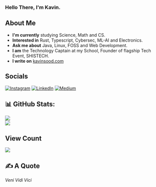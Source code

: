 ### Hello There, I'm Kavin.

## About Me
* **I'm currently** studying Science, Math and CS.<br>
* **Interested in** Rust, Typescript, Cybersec, ML-AI and Electronics.<br>
* **Ask me about** Java, Linux, FOSS and Web Development.<br>
* **I am** the Technology Captain at my School, Founder of flagship Tech Event, SHISTECH.<br>
* **I write on** [kavinsood.com](https://kavinsood.com)

## Socials
[![Instagram](https://img.shields.io/badge/Instagram-%23E4405F.svg?logo=Instagram&logoColor=white)](https://instagram.com/_kavin.05) [![LinkedIn](https://img.shields.io/badge/LinkedIn-%230077B5.svg?logo=linkedin&logoColor=white)](https://linkedin.com/in/kavin-sood-a36505222) [![Medium](https://img.shields.io/badge/Medium-12100E?logo=medium&logoColor=white)](https://medium.com/@kavinsood)

## 📊 GitHub Stats:
![](https://github-readme-streak-stats.herokuapp.com/?user=k2s09&theme=dark&hide_border=false)<br/>
![](https://github-readme-stats.vercel.app/api/top-langs/?username=k2s09&theme=dark&hide_border=false&include_all_commits=true&count_private=true&layout=compact)

## View Count
![](https://komarev.com/ghpvc/?username=k2s09)

## ✍️ A Quote
*Veni Vidi Vici*
